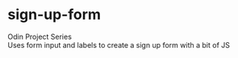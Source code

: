 # sign-up-form
Odin Project Series <br>
Uses form input and labels to create a sign up form with a bit of JS
